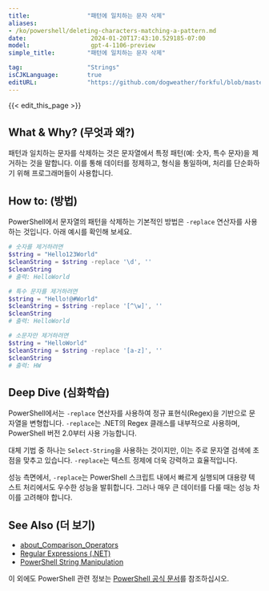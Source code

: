 ```yaml
---
title:                "패턴에 일치하는 문자 삭제"
aliases:
- /ko/powershell/deleting-characters-matching-a-pattern.md
date:                  2024-01-20T17:43:10.529185-07:00
model:                 gpt-4-1106-preview
simple_title:         "패턴에 일치하는 문자 삭제"

tag:                  "Strings"
isCJKLanguage:        true
editURL:              "https://github.com/dogweather/forkful/blob/master/content/ko/powershell/deleting-characters-matching-a-pattern.md"
---
```


{{< edit_this_page >}}

## What & Why? (무엇과 왜?)
패턴과 일치하는 문자를 삭제하는 것은 문자열에서 특정 패턴(예: 숫자, 특수 문자)을 제거하는 것을 말합니다. 이를 통해 데이터를 정제하고, 형식을 통일하며, 처리를 단순화하기 위해 프로그래머들이 사용합니다.

## How to: (방법)
PowerShell에서 문자열의 패턴을 삭제하는 기본적인 방법은 `-replace` 연산자를 사용하는 것입니다. 아래 예시를 확인해 보세요.

```PowerShell
# 숫자를 제거하려면
$string = "Hello123World"
$cleanString = $string -replace '\d', ''
$cleanString
# 출력: HelloWorld

# 특수 문자를 제거하려면
$string = "Hello!@#World"
$cleanString = $string -replace '[^\w]', ''
$cleanString
# 출력: HelloWorld

# 소문자만 제거하려면
$string = "HelloWorld"
$cleanString = $string -replace '[a-z]', ''
$cleanString
# 출력: HW
```

## Deep Dive (심화학습)
PowerShell에서는 `-replace` 연산자를 사용하여 정규 표현식(Regex)을 기반으로 문자열을 변형합니다. `-replace`는 .NET의 Regex 클래스를 내부적으로 사용하며, PowerShell 버전 2.0부터 사용 가능합니다.

대체 기법 중 하나는 `Select-String`을 사용하는 것이지만, 이는 주로 문자열 검색에 초점을 맞추고 있습니다. `-replace`는 텍스트 정제에 더욱 강력하고 효율적입니다.

성능 측면에서, `-replace`는 PowerShell 스크립트 내에서 빠르게 실행되며 대용량 텍스트 처리에서도 우수한 성능을 발휘합니다. 그러나 매우 큰 데이터를 다룰 때는 성능 차이를 고려해야 합니다.

## See Also (더 보기)
- [about_Comparison_Operators](https://docs.microsoft.com/powershell/module/microsoft.powershell.core/about/about_Comparison_Operators?view=powershell-7.1)
- [Regular Expressions (.NET)](https://docs.microsoft.com/dotnet/standard/base-types/regular-expressions)
- [PowerShell String Manipulation](https://ss64.com/ps/syntax-regex.html)

이 외에도 PowerShell 관련 정보는 [PowerShell 공식 문서](https://docs.microsoft.com/powershell/)를 참조하십시오.
